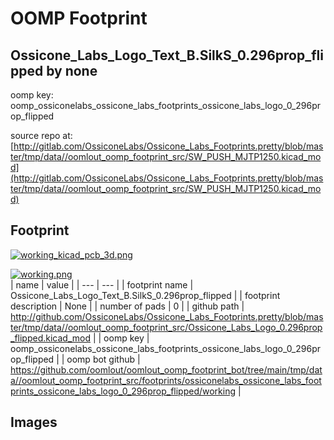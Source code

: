 # OOMP Footprint  
## Ossicone_Labs_Logo_Text_B.SilkS_0.296prop_flipped  by none  
  
oomp key: oomp_ossiconelabs_ossicone_labs_footprints_ossicone_labs_logo_0_296prop_flipped  
  
source repo at: [http://gitlab.com/OssiconeLabs/Ossicone_Labs_Footprints.pretty/blob/master/tmp/data//oomlout_oomp_footprint_src/SW_PUSH_MJTP1250.kicad_mod](http://gitlab.com/OssiconeLabs/Ossicone_Labs_Footprints.pretty/blob/master/tmp/data//oomlout_oomp_footprint_src/SW_PUSH_MJTP1250.kicad_mod)  
## Footprint  
  
[![working_kicad_pcb_3d.png](working_kicad_pcb_3d_600.png)](working_kicad_pcb_3d.png)  
  
[![working.png](working_600.png)](working.png)  
| name | value | 
| --- | --- | 
| footprint name | Ossicone_Labs_Logo_Text_B.SilkS_0.296prop_flipped | 
| footprint description | None | 
| number of pads | 0 | 
| github path | http://github.com/OssiconeLabs/Ossicone_Labs_Footprints.pretty/blob/master/tmp/data//oomlout_oomp_footprint_src/Ossicone_Labs_Logo_0.296prop_flipped.kicad_mod | 
| oomp key | oomp_ossiconelabs_ossicone_labs_footprints_ossicone_labs_logo_0_296prop_flipped | 
| oomp bot github | https://github.com/oomlout/oomlout_oomp_footprint_bot/tree/main/tmp/data//oomlout_oomp_footprint_src/footprints/ossiconelabs_ossicone_labs_footprints_ossicone_labs_logo_0_296prop_flipped/working | 
## Images  
